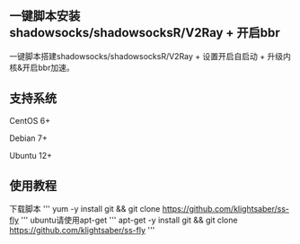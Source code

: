 一键脚本安装shadowsocks/shadowsocksR/V2Ray + 开启bbr
---

一键脚本搭建shadowsocks/shadowsocksR/V2Ray + 设置开启自启动 + 升级内核&开启bbr加速。

## 支持系统
CentOS 6+

Debian 7+

Ubuntu 12+

## 使用教程
下载脚本
'''
yum -y install git && git clone https://github.com/klightsaber/ss-fly
'''
ubuntu请使用apt-get
'''
apt-get -y install git && git clone https://github.com/klightsaber/ss-fly
'''

